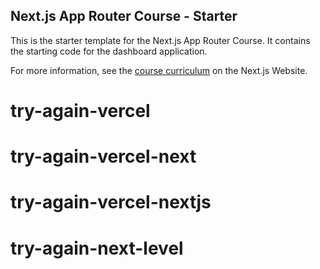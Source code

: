 ## Next.js App Router Course - Starter

This is the starter template for the Next.js App Router Course. It contains the starting code for the dashboard application.

For more information, see the [course curriculum](https://nextjs.org/learn) on the Next.js Website.
# try-again-vercel
# try-again-vercel-next
# try-again-vercel-nextjs
# try-again-next-level
